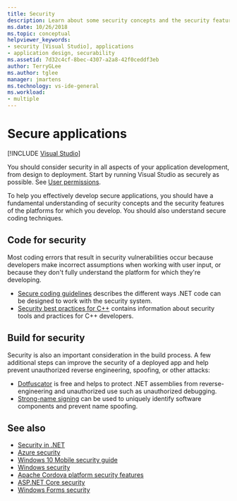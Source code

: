 ```yaml
---
title: Security
description: Learn about some security concepts and the security features that can help you effectively develop secure applications.
ms.date: 10/26/2018
ms.topic: conceptual
helpviewer_keywords:
- security [Visual Studio], applications
- application design, securability
ms.assetid: 7d32c4cf-8bec-4307-a2a8-42f0ceddf3eb
author: TerryGLee
ms.author: tglee
manager: jmartens
ms.technology: vs-ide-general
ms.workload:
- multiple
---
```

# Secure applications

 [!INCLUDE [Visual Studio](~/includes/applies-to-version/vs-windows-only.md)]

You should consider security in all aspects of your application development, from design to deployment. Start by running Visual Studio as securely as possible. See [User permissions](../ide/user-permissions-and-visual-studio.md).

To help you effectively develop secure applications, you should have a fundamental understanding of security concepts and the security features of the platforms for which you develop. You should also understand secure coding techniques.

## Code for security

Most coding errors that result in security vulnerabilities occur because developers make incorrect assumptions when working with user input, or because they don't fully understand the platform for which they're developing.

- [Secure coding guidelines](/dotnet/standard/security/secure-coding-guidelines) describes the different ways .NET code can be designed to work with the security system.
- [Security best practices for C++](/cpp/top/security-best-practices-for-cpp) contains information about security tools and practices for C++ developers.

## Build for security

Security is also an important consideration in the build process. A few additional steps can improve the security of a deployed app and help prevent unauthorized reverse engineering, spoofing, or other attacks:

- [Dotfuscator](dotfuscator/index.md) is free and helps to protect .NET assemblies from reverse-engineering and unauthorized use such as unauthorized debugging.
- [Strong-name signing](managing-assembly-and-manifest-signing.md) can be used to uniquely identify software components and prevent name spoofing.

## See also

- [Security in .NET](/dotnet/standard/security/index)
- [Azure security](/azure/security/)
- [Windows 10 Mobile security guide](/windows/security/threat-protection/windows-10-mobile-security-guide)
- [Windows security](/windows/security/)
- [Apache Cordova platform security features](/previous-versions/visualstudio/cross-platform/tools-for-cordova/security/best-practices?view=toolsforcordova-2017&preserve-view=true)
- [ASP.NET Core security](/aspnet/core/security/?view=aspnetcore-2.1&preserve-view=true)
- [Windows Forms security](/dotnet/framework/winforms/windows-forms-security)
